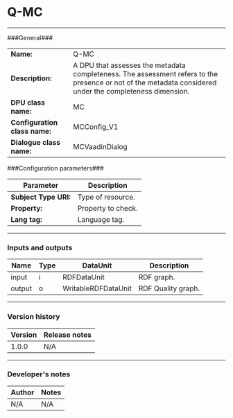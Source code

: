 # Q-MC #
----------

###General###

|                              |                                                                                                                                                         |
|------------------------------|---------------------------------------------------------------------------------------------------------------------------------------------------------|
|**Name:**                     |Q-MC 		                     					                                                                                                                   |
|**Description:**              |A DPU that assesses the metadata completeness. The assessment refers to the presence or not of the metadata considered under the completeness dimension. |
|**DPU class name:**           |MC     						                                                                                                                                       |
|**Configuration class name:** |MCConfig_V1                           		                                                                                                               |
|**Dialogue class name:**      |MCVaadinDialog 					                                                                                                                                 |


###Configuration parameters###


|Parameter                     |Description                   |
|------------------------------|------------------------------|
|**Subject Type URI:** 	       |Type of resource.             |
|**Property:**		             |Property to check.            |
|**Lang tag:**                 |Language tag.                 |

***

### Inputs and outputs ###

|Name              |Type     |DataUnit                     |Description          |
|------------------|---------|-----------------------------|---------------------|
|input  	         |i 	     |RDFDataUnit 		             |RDF graph.			     |
|output 	         |o 	     |WritableRDFDataUnit 	       |RDF Quality graph.   |

***

### Version history ###

|Version            |Release notes        |
|-------------------|---------------------|
|1.0.0              |N/A                  |

***

### Developer's notes ###

|Author            |Notes                 |
|------------------|----------------------|
|N/A               |N/A                   |
